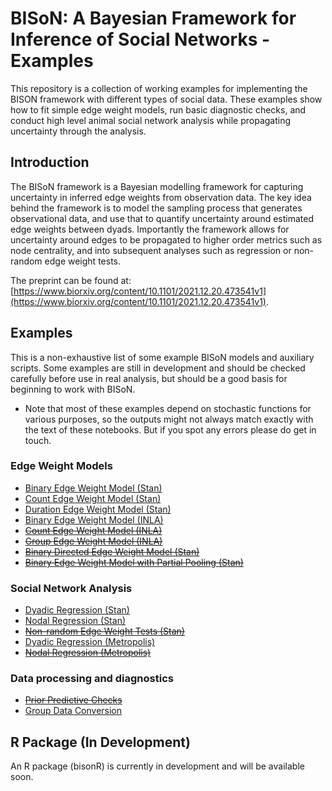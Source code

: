 # BISoN: A Bayesian Framework for Inference of Social Networks - Examples

This repository is a collection of working examples for implementing the BISON framework with different types of social data. These examples show how to fit simple edge weight models, run basic diagnostic checks, and conduct high level animal social network analysis while propagating uncertainty through the analysis.

## Introduction

The BISoN framework is a Bayesian modelling framework for capturing uncertainty in inferred edge weights from observation data. The key idea behind the framework is to model the sampling process that generates observational data, and use that to quantify uncertainty around estimated edge weights between dyads. Importantly the framework allows for uncertainty around edges to be propagated to higher order metrics such as node centrality, and into subsequent analyses such as regression or non-random edge weight tests.

The preprint can be found at: [https://www.biorxiv.org/content/10.1101/2021.12.20.473541v1](https://www.biorxiv.org/content/10.1101/2021.12.20.473541v1).

## Examples

This is a non-exhaustive list of some example BISoN models and auxiliary scripts. Some examples are still in development and should be checked carefully before use in real analysis, but should be a good basis for beginning to work with BISoN.

* Note that most of these examples depend on stochastic functions for various purposes, so the outputs might not always match exactly with the text of these notebooks. But if you spot any errors please do get in touch.

### Edge Weight Models
* [Binary Edge Weight Model (Stan)](examples/ewm_binary.md)
* [Count Edge Weight Model (Stan)](examples/ewm_count.md)
* [Duration Edge Weight Model (Stan)](examples/ewm_duration.md)
* [Binary Edge Weight Model (INLA)](examples/ewm_binary_inla.md)
* ~~[Count Edge Weight Model (INLA)]()~~
* ~~[Group Edge Weight Model (INLA)]()~~
* ~~[Binary Directed Edge Weight Model (Stan)]()~~
* ~~[Binary Edge Weight Model with Partial Pooling (Stan)]()~~

### Social Network Analysis
* [Dyadic Regression (Stan)](examples/dyadic_regression_stan.md)
* [Nodal Regression (Stan)](examples/nodal_regression_stan.md)
* ~~[Non-random Edge Weight Tests (Stan)]()~~
* [Dyadic Regression (Metropolis)](examples/dyadic_regression_metropolis.md)
* ~~[Nodal Regression (Metropolis)]()~~

### Data processing and diagnostics
* ~~[Prior Predictive Checks]()~~
* [Group Data Conversion](examples/convert_gbi.md)

## R Package (In Development)

An R package (bisonR) is currently in development and will be available soon.
